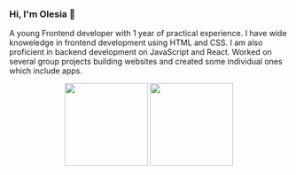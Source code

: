 ### Hi, I'm Olesia 👋

A young Frontend developer with 1 year of practical experience. I have wide knoweledge in frontend development using HTML and CSS. I am also proficient in backend development on JavaScript and React. Worked on several group projects building websites and created some individual ones which include apps.

<p align='center'>
   <a href="https://github-readme-stats.vercel.app/api?username=martadelka&show_icons=true&count_private=true"><img
           height=150
           src="https://github-readme-stats.vercel.app/api?username=martadelka&show_icons=true&count_private=true"/></a>
   <a href="https://github.com/martadelka/github-readme-stats"><img height=150
                                                                  src="https://github-readme-stats.vercel.app/api/top-langs/?username=martadelka&layout=compact"/></a>
</p>

<!--
**martadelka/martadelka** is a ✨ _special_ ✨ repository because its `README.md` (this file) appears on your GitHub profile.

Here are some ideas to get you started:

- 🔭 I’m currently working on ...
- 🌱 I’m currently learning ...
- 👯 I’m looking to collaborate on ...
- 🤔 I’m looking for help with ...
- 💬 Ask me about ...
- 📫 How to reach me: ...
- 😄 Pronouns: ...
- ⚡ Fun fact: ...
-->
